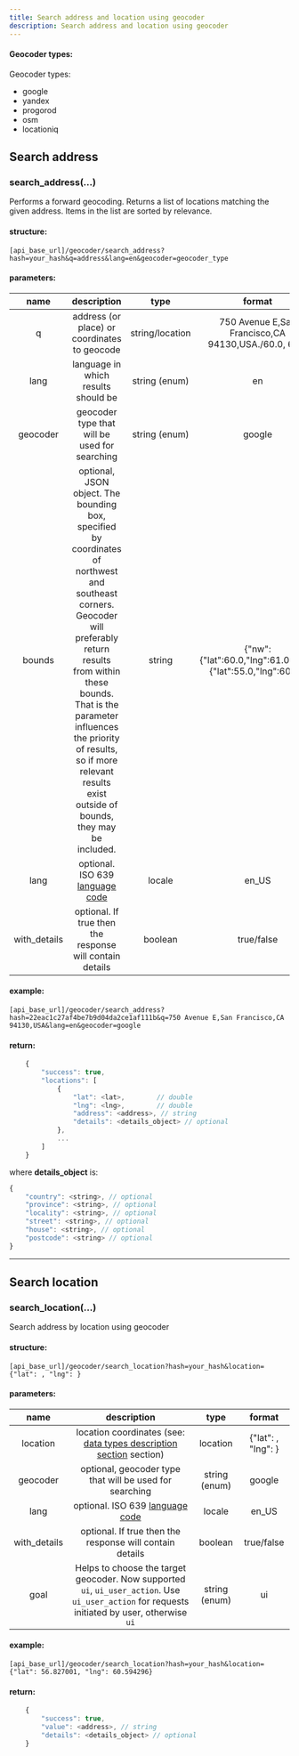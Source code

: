 ```yaml
---
title: Search address and location using geocoder
description: Search address and location using geocoder
---
```


#### Geocoder types:

Geocoder types:

*   google
*   yandex
*   progorod
*   osm
*   locationiq

## Search address

### search_address(...)

Performs a forward geocoding. Returns a list of locations matching the given address. Items in the list are sorted by relevance.

#### structure:

    [api_base_url]/geocoder/search_address?hash=your_hash&q=address&lang=en&geocoder=geocoder_type

#### parameters:

| name | description | type | format |
| :------: | :------: | :-----:| :-----:|
| q | address (or place) or coordinates to geocode | string/location | 750 Avenue E,San Francisco,CA 94130,USA./60.0, 61.0 |
| lang | language in which results should be | string (enum) | en |
| geocoder | geocoder type that will be used for searching | string (enum) | google |
| bounds | optional, JSON object. The bounding box, specified by coordinates of northwest and southeast corners. Geocoder will preferably return results from within these bounds. That is the parameter influences the priority of results, so if more relevant results exist outside of bounds, they may be included.| string | {"nw":{"lat":60.0,"lng":61.0},"se":{"lat":55.0,"lng":60.0}} |
| lang | optional. ISO 639 [language code](../../getting-started.md#data-types) | locale | en_US |
| with_details | optional. If true then the response will contain details | boolean | true/false |

#### example:

    [api_base_url]/geocoder/search_address?hash=22eac1c27af4be7b9d04da2ce1af111b&q=750 Avenue E,San Francisco,CA 94130,USA&lang=en&geocoder=google
    
#### return:

```javascript
    {
        "success": true,
        "locations": [
            {
                "lat": <lat>,        // double
                "lng": <lng>,        // double
                "address": <address>, // string
                "details": <details_object> // optional
            },
            ...
        ]
    }
```

where **details_object** is:

```javascript
{
    "country": <string>, // optional
    "province": <string>, // optional
    "locality": <string>, // optional
    "street": <string>, // optional
    "house": <string>, // optional
    "postcode": <string> // optional
}
```
---
## Search location

### search_location(…)

Search address by location using geocoder

#### structure:

    [api_base_url]/geocoder/search_location?hash=your_hash&location={"lat": , "lng": }

#### parameters:

| name | description | type | format |
| :------: | :------: | :-----:| :-----:|
| location | location coordinates (see: [data types description section](../../getting-started.md#data-types) section) | location | {"lat": , "lng": } |
| geocoder | optional, geocoder type that will be used for searching | string (enum) | google |
| lang | optional. ISO 639 [language code](../../getting-started.md#data-types) | locale | en_US |
| with_details | optional. If true then the response will contain details | boolean | true/false |
| goal | Helps to choose the target geocoder. Now supported `ui`, `ui_user_action`. Use `ui_user_action` for requests initiated by user, otherwise `ui` | string (enum) | ui | 

#### example:

    [api_base_url]/geocoder/search_location?hash=your_hash&location={"lat": 56.827001, "lng": 60.594296}

#### return:

```javascript
    {
        "success": true,
        "value": <address>, // string
        "details": <details_object> // optional
    }
```
 
